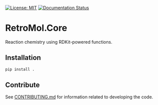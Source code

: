 [![License: MIT](https://img.shields.io/badge/License-MIT-yellow.svg)](./LICENSE)
[![Documentation Status](https://readthedocs.org/projects/retromolcore/badge/?version=latest)](https://retromolcore.readthedocs.io/en/latest/?badge=latest)

# RetroMol.Core
Reaction chemistry using RDKit-powered functions.

## Installation
```bash
pip install .
```

## Contribute
See [CONTRIBUTING.md](./CONTRIBUTING.md) for information related to developing the code.